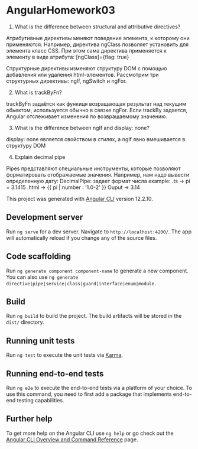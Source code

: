 # AngularHomework03

1) What is the difference between structural and attributive directives?

Атрибутивные директивы меняют поведение элемента, к которому они применяются. Например, директива ngClass позволяет установить для элемента класс CSS. При этом сама директива применяется к элементу в виде атрибута: [ngClass]={flag: true}

Структурные директивы изменяют структуру DOM с помощью добавления или удаления html-элементов. Рассмотрим три структурных директивы: ngIf, ngSwitch и ngFor.

2) What is trackByFn?

trackByFn задаётся как функиця возращающая результат над текущим обьектом, используется обычно в связке ngFor.
Если trackBy задается, Angular отслеживает изменения по возвращаемому значению.

3) What is the difference between ngIf and display: none?

display: none является свойством в стилях, а ngIf явно вмешивается в структуру DOM

4) Explain decimal pipe

Pipes представляют специальные инструменты, которые позволяют форматировать отображаемые значения. Например, нам надо вывести определенную дату:
DecimalPipe: задает формат числа
example:
.ts -> pi = 3.1415
.html -> {{ pi | number : '1.0-2' }}
Ouput -> 3.14



This project was generated with [Angular CLI](https://github.com/angular/angular-cli) version 12.2.10.

## Development server

Run `ng serve` for a dev server. Navigate to `http://localhost:4200/`. The app will automatically reload if you change any of the source files.

## Code scaffolding

Run `ng generate component component-name` to generate a new component. You can also use `ng generate directive|pipe|service|class|guard|interface|enum|module`.

## Build

Run `ng build` to build the project. The build artifacts will be stored in the `dist/` directory.

## Running unit tests

Run `ng test` to execute the unit tests via [Karma](https://karma-runner.github.io).

## Running end-to-end tests

Run `ng e2e` to execute the end-to-end tests via a platform of your choice. To use this command, you need to first add a package that implements end-to-end testing capabilities.

## Further help

To get more help on the Angular CLI use `ng help` or go check out the [Angular CLI Overview and Command Reference](https://angular.io/cli) page.
